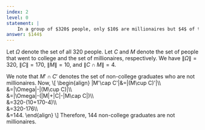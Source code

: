 ```yaml
---
index: 2
level: 0
statement: |
    In a group of $320$ people, only $10$ are millionaires but $4$ of the $170$ college graduates are millionaires. How many non-college graduates are not millionaires?
answer: $144$
---
```

Let $\Omega$ denote the set of all $320$ people. Let $C$ and $M$
denote the set of people that went to college and the set of millionaires,
respectively. We have $\|\Omega\|=320$, $\|C\|=170$, $\|M\|=10$, and $\|C\cap M\|=4$.

We note that $M'\cap C'$ denotes the set of non-college graduates who are not millionaires.
Now,
\\[
    \begin{align}
    \|M'\cap C'\|&=\|(M\cup C)'\|\\\\\
    &=\|\Omega\|-\|(M\cup C)\|\\\\\
    &=\|\Omega\|-(\|M\|+\|C\|-\|M\cap C\|)\\\\\
    &=320-(10+170-4)\\\\\
    &=320-176\\\\\
    &=144.
    \end{align}
\\]
Therefore, $144$ non-college graduates are not millionaires.

